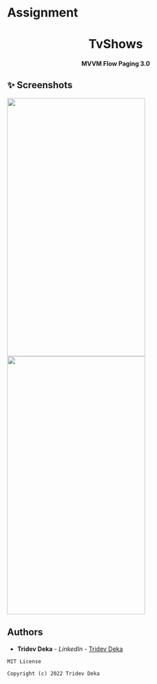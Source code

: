 # Assignment
<h1 align="center">TvShows </h1>
<h4 align="center">
	MVVM Flow Paging 3.0
</h4>

  


## ✨ Screenshots

<img src="https://user-images.githubusercontent.com/49573131/164993679-cde63279-b197-41f5-a299-5f8f71731062.jpg" width="320" height="600">          <img src="https://user-images.githubusercontent.com/49573131/164993681-b273ffde-0ec9-443d-9d74-410ba559a9dc.jpg" width="320" height="600">




## Authors

* **Tridev Deka** - *LinkedIn* - [Tridev Deka](https://www.linkedin.com/in/tridev-deka/)

```
MIT License

Copyright (c) 2022 Tridev Deka
```
